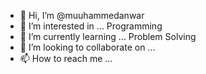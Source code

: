 - 👋 Hi, I’m @muuhammedanwar
- 👀 I’m interested in ... Programming 
- 🌱 I’m currently learning ... Problem Solving 
- 💞️ I’m looking to collaborate on ...
- 📫 How to reach me ... 

<!---
muuhammedanwar/muuhammedanwar is a ✨ special ✨ repository because its `README.md` (this file) appears on your GitHub profile.
You can click the Preview link to take a look at your changes.
--->
